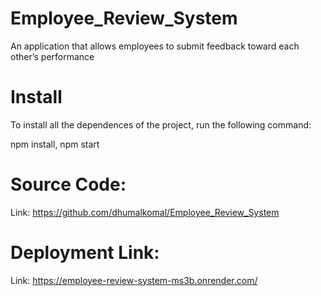 # Employee_Review_System
An application that allows employees to submit feedback toward each other’s performance

# Install
To install all the dependences of the project, run the following command:

npm install, 
npm start

# Source Code:
Link: https://github.com/dhumalkomal/Employee_Review_System

# Deployment Link:
Link: https://employee-review-system-ms3b.onrender.com/
